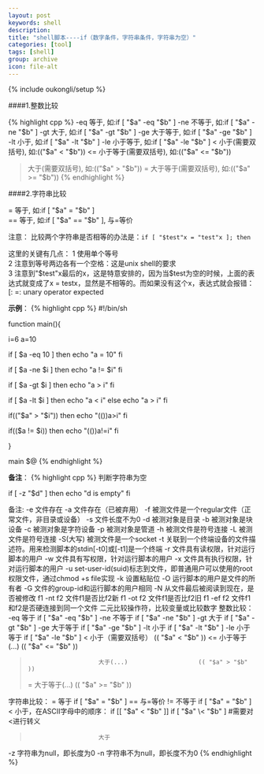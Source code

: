 ```yaml
---
layout: post
keywords: shell
description:
title: "shell脚本----if（数字条件，字符串条件，字符串为空）"
categories: [tool]
tags: [shell]
group: archive
icon: file-alt
---
```

{% include oukongli/setup %}


####1.整数比较

{% highlight cpp %}
-eq 等于, 如:if [ "$a" -eq "$b" ]
-ne 不等于, 如:if [ "$a" -ne "$b" ] 
-gt 大于, 如:if [ "$a" -gt "$b" ] 
-ge 大于等于, 如:if [ "$a" -ge "$b" ] 
-lt 小于, 如:if [ "$a" -lt "$b" ] 
-le 小于等于, 如:if [ "$a" -le "$b" ] 
<  小于(需要双括号), 如:(("$a" < "$b"))
<=  小于等于(需要双括号), 如:(("$a" <= "$b"))
>  大于(需要双括号), 如:(("$a" > "$b"))
>=  大于等于(需要双括号), 如:(("$a" >= "$b"))
{% endhighlight %}

####2.字符串比较

= 等于, 如:if [ "$a" = "$b" ]   
== 等于, 如:if [ "$a" == "$b" ], 与=等价   

注意：
比较两个字符串是否相等的办法是：`if [ "$test"x = "test"x ]; then`

这里的关键有几点： 
1  使用单个等号  
2  注意到等号两边各有一个空格：这是unix shell的要求  
3  注意到"$test"x最后的x，这是特意安排的，因为当$test为空的时候，上面的表达式就变成了x = testx，显然是不相等的。而如果没有这个x，表达式就会报错：[: =: unary operator expected
  
**示例**：
{% highlight cpp %}
#!/bin/sh

function main(){

i=6
a=10

if [ $a -eq 10 ]
then
    echo "a = 10"
fi

if [ $a -ne $i ]
then
    echo "a != $i"
fi

if [ $a -gt $i ]
then
    echo "a > i"
fi

if [ $a -lt $i ]
then
    echo "a < i"
else
    echo "a > i"
fi

if(("$a" > "$i"))
then
    echo "(())a>i"
fi

if(($a != $i))
then
    echo "(())a!=i"
fi

}

main $@
{% endhighlight %}
<!-- more -->


**备注**：
{% highlight cpp %}
判断字符串为空

if [ -z "$d" ]
then
	echo "d is empty"
fi


备注:
-e                          文件存在
-a                          文件存在（已被弃用）
-f                          被测文件是一个regular文件（正常文件，非目录或设备）
-s                          文件长度不为0
-d                          被测对象是目录
-b                          被测对象是块设备
-c                          被测对象是字符设备
-p                          被测对象是管道
-h                          被测文件是符号连接
-L                          被测文件是符号连接
-S(大写)                    被测文件是一个socket
-t                          关联到一个终端设备的文件描述符。用来检测脚本的stdin[-t0]或[-t1]是一个终端
-r                          文件具有读权限，针对运行脚本的用户
-w                          文件具有写权限，针对运行脚本的用户
-x                          文件具有执行权限，针对运行脚本的用户
-u                          set-user-id(suid)标志到文件，即普通用户可以使用的root权限文件，通过chmod +s file实现
-k                          设置粘贴位
-O                          运行脚本的用户是文件的所有者
-G                          文件的group-id和运行脚本的用户相同
-N                          从文件最后被阅读到现在，是否被修改
f1 -nt f2                   文件f1是否比f2新
f1 -ot f2                   文件f1是否比f2旧
f1 -ef f2                   文件f1和f2是否硬连接到同一个文件
二元比较操作符，比较变量或比较数字
整数比较：
-eq                       等于            if [ "$a" -eq "$b" ]
-ne                       不等于          if [ "$a" -ne "$b" ]
-gt                       大于            if [ "$a" -gt "$b" ]
-ge                       大于等于        if [ "$a" -ge "$b" ]
-lt                       小于            if [ "$a" -lt "$b" ]
-le                       小于等于        if [ "$a" -le "$b" ]
<                         小于（需要双括号）           (( "$a" < "$b" ))
<=                        小于等于(...)                (( "$a" <= "$b" ))
>                         大于(...)                    (( "$a" > "$b" ))
>=                        大于等于(...)                (( "$a" >= "$b" ))

字符串比较：
=                         等于           if [ "$a" = "$b" ]
==                        与=等价
!=                        不等于         if [ "$a" = "$b" ]
<                         小于，在ASCII字母中的顺序：
                          if [[ "$a" < "$b" ]]
                          if [ "$a" \< "$b" ]         #需要对<进行转义
>                         大于
-z                        字符串为null，即长度为0
-n                        字符串不为null，即长度不为0
{% endhighlight %}